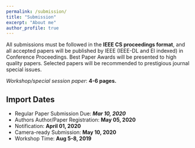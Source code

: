 ```yaml
---
permalink: /submission/
title: "Submission"
excerpt: "About me"
author_profile: true
---
```


All submissions must be followed in the **IEEE CS proceedings format**, and all accepted papers will be published by IEEE (IEEE-DL and EI indexed) in Conference Proceedings. Best Paper Awards will be presented to high quality papers. Selected papers will be recommended to prestigious journal special issues.

_Workshop/special session paper_: **4-6 pages.**

## Import Dates

* Regular Paper Submission Due: _**Mar 10, 2020**_
* Authors Author/Paper Registration: **May 05, 2020**
* Notification: **April 01, 2020**
* Camera-ready Submission: **May 10, 2020**
* Workshop Time: **Aug 5-8, 2019**
